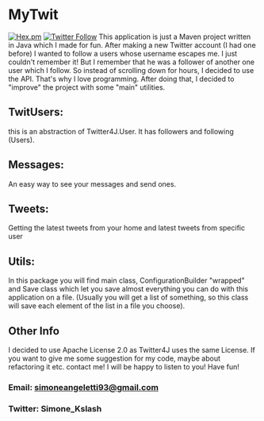 # MyTwit
[![Hex.pm](https://img.shields.io/hexpm/l/plug.svg?style=flat-square)](https://www.apache.org/licenses/LICENSE-2.0) 
[![Twitter Follow](https://img.shields.io/twitter/follow/espadrine.svg?style=flat-square&logo=twitter&label=Follow)](https://twitter.com/Simone_kslash)
This application is just a Maven project written in Java which I made for fun.
After making a new Twitter account (I had one before) I wanted to follow a users whose username escapes me. I just couldn't remember it! 
But I remember that he was a follower of another one user which I follow. So instead of scrolling down for hours, I decided to use the API. That's why I love programming.
After doing that, I decided to "improve" the project with some "main" utilities.

## TwitUsers:
this is an abstraction of Twitter4J.User. It has followers and following (Users).
## Messages: 
An easy way to see your messages and send ones.
## Tweets:
Getting the latest tweets from your home and latest tweets from specific user
## Utils: 
In this package you will find main class, ConfigurationBuilder "wrapped" and Save class which let you save almost everything you can do with this application on a file. (Usually you will get a list of something, so this class will save each element of the list in a file you choose).


## Other Info

I decided to use Apache License 2.0 as Twitter4J uses the same License. If you want to give me some suggestion for my code, maybe about refactoring it etc. contact me! I will be happy to listen to you! Have fun!

### Email: simoneangeletti93@gmail.com
### Twitter: Simone_Kslash
